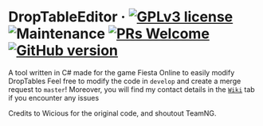# DropTableEditor &middot; [![GPLv3 license](https://img.shields.io/badge/License-GPLv3-blue.svg)](http://perso.crans.org/besson/LICENSE.html) ![Maintenance](https://img.shields.io/badge/Maintained%3F-yes-green.svg) [![PRs Welcome](https://img.shields.io/badge/PRs-welcome-brightgreen.svg?style=flat-square)](http://makeapullrequest.com) [![GitHub version](https://badge.fury.io/gh/Naereen%2FStrapDown.js.svg)](https://github.com/gherblino/DropTableEditor)

A tool written in C# made for the game Fiesta Online to easily modify DropTables
Feel free to modify the code in `develop` and create a merge request to `master`!
Moreover, you will find my contact details in the [`Wiki`](https://github.com/gherblino/DropTableEditor/wiki) tab if you encounter any issues

Credits to Wicious for the original code, and shoutout TeamNG.
